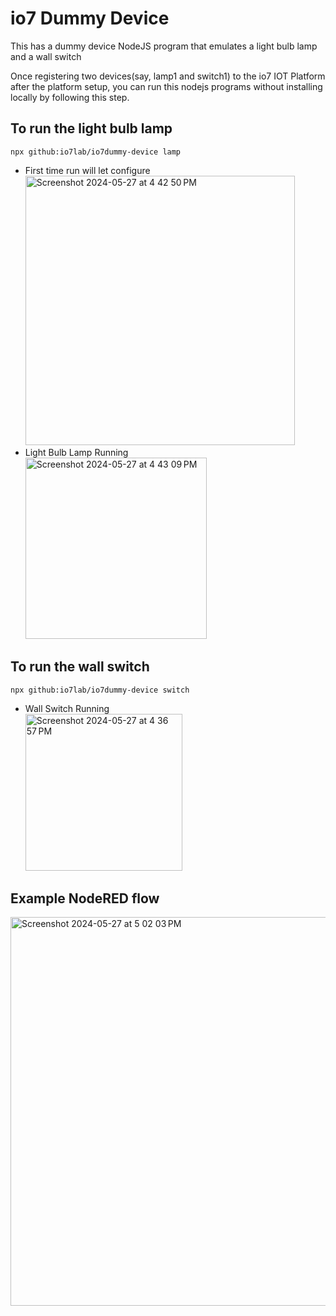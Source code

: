 # io7 Dummy Device

This has a dummy device NodeJS program that emulates a light bulb lamp and a wall switch

Once registering two devices(say, lamp1 and switch1) to the io7 IOT Platform after the platform setup, you can run this nodejs programs without installing locally by following this step.


## To run the light bulb lamp

`npx github:io7lab/io7dummy-device lamp`
<ul>
  <li>
    First time run will let configure<br>
    <img width="431" alt="Screenshot 2024-05-27 at 4 42 50 PM" src="https://github.com/io7lab/io7dummy-device/assets/13171662/807d8eff-7b7e-4a6a-aef0-dc382dbb0b8a">
  </li>
  <li>
    Light Bulb Lamp Running<br>
    <img width="290" alt="Screenshot 2024-05-27 at 4 43 09 PM" src="https://github.com/io7lab/io7dummy-device/assets/13171662/f7f690d8-f428-4ac8-b951-4b24ce8f8269">
  </li>
</ul>



## To run the wall switch
`npx github:io7lab/io7dummy-device switch`
<ul>
  <li>
    Wall Switch Running<br>
    <img width="251" alt="Screenshot 2024-05-27 at 4 36 57 PM" src="https://github.com/io7lab/io7dummy-device/assets/13171662/f929a56b-bed3-4103-93c1-6c3deabf4653">    
  </li>
</ul>

## Example NodeRED flow 
<img width="622" alt="Screenshot 2024-05-27 at 5 02 03 PM" src="https://github.com/io7lab/io7dummy-device/assets/13171662/54bb66db-a0b0-4aed-81de-39a50246559f">

